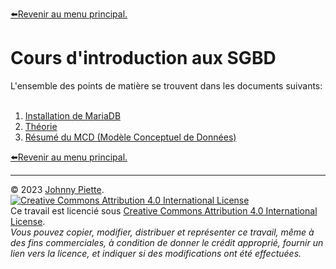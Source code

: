 [:arrow_left:Revenir au menu principal.](../README.md)
<h1>Cours d'introduction aux SGBD</h1>
L'ensemble des points de matière se trouvent dans les documents suivants:<br/><br/>

1. [Installation de MariaDB](Install.md)
2. [Théorie](Théorie.md)
3. [Résumé du MCD (Modèle Conceptuel de Données)](Résumé_MCD.md)

[:arrow_left:Revenir au menu principal.](../README.md)

--- 
&copy; 2023 [Johnny Piette](https://github.com/ZamBoyle).  
[![Creative Commons Attribution 4.0 International License](https://i.creativecommons.org/l/by/4.0/88x31.png)](https://creativecommons.org/licenses/by/4.0/)  
Ce travail est licencié sous [Creative Commons Attribution 4.0 International License](https://creativecommons.org/licenses/by/4.0/).   
_Vous pouvez copier, modifier, distribuer et représenter ce travail, même à des fins commerciales, à condition de donner le crédit approprié, fournir un lien vers la licence, et indiquer si des modifications ont été effectuées._
